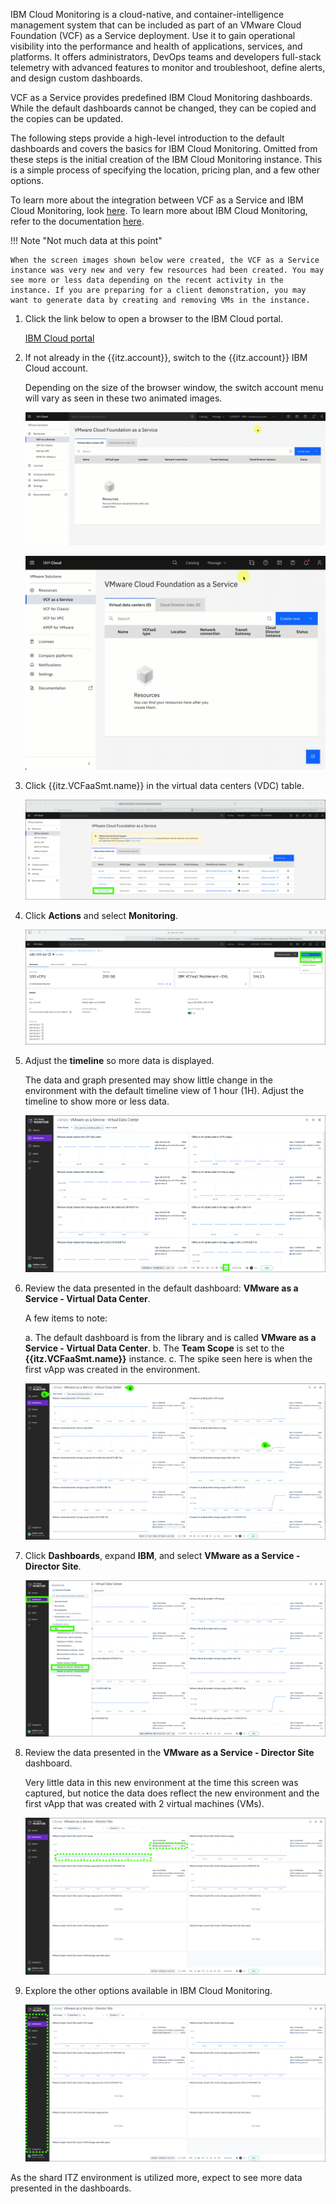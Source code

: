 IBM Cloud Monitoring is a cloud-native, and container-intelligence management system that can be included as part of an VMware Cloud Foundation (VCF) as a Service deployment. Use it to gain operational visibility into the performance and health of applications, services, and platforms. It offers administrators, DevOps teams and developers full-stack telemetry with advanced features to monitor and troubleshoot, define alerts, and design custom dashboards. 

VCF as a Service provides predefined IBM Cloud Monitoring dashboards. While the default dashboards cannot be changed, they can be copied and the copies can be updated.

The following steps provide a high-level introduction to the default dashboards and covers the basics for IBM Cloud Monitoring. Omitted from these steps is the initial creation of the IBM Cloud Monitoring instance. This is a simple process of specifying the location, pricing plan, and a few other options.

To learn more about the integration between VCF as a Service and IBM Cloud Monitoring, look <a href="https://cloud.ibm.com/docs/vmwaresolutions?topic=vmwaresolutions-single-tenant-monitoring" target="_blank">here</a>. To learn more about IBM Cloud Monitoring, refer to the documentation <a href="https://cloud.ibm.com/docs/monitoring?topic=monitoring-getting-started" target="_blank">here</a>.

!!! Note "Not much data at this point"

    When the screen images shown below were created, the VCF as a Service instance was very new and very few resources had been created. You may see more or less data depending on the recent activity in the instance. If you are preparing for a client demonstration, you may want to generate data by creating and removing VMs in the instance.

1. Click the link below to open a browser to the IBM Cloud portal.

    <a href="https://cloud.ibm.com/vmware/resources/vdc" target="_blank">IBM Cloud portal</a>

2. If not already in the {{itz.account}}, switch to the {{itz.account}} IBM Cloud account.

    Depending on the size of the browser window, the switch account menu will vary as seen in these two animated images.

    ![](_attachments/switchAccount3.gif)

    ![](_attachments/switchAccount4.gif)

3. Click {{itz.VCFaaSmt.name}} in the virtual data centers (VDC) table.

    ![](_attachments/vcf-mt-opeartingVCDtable.png)

4. Click **Actions** and select **Monitoring**.

    ![](_attachments/ipMonitoring-Menu.png)

5. Adjust the **timeline** so more data is displayed.

    The data and graph presented may show little change in the environment with the default timeline view of 1 hour (1H). Adjust the timeline to show more or less data.

    ![](_attachments/ip-monitoring-timeline.png)

6. Review the data presented in the default dashboard: **VMware as a Service - Virtual Data Center**.

    A few items to note:

    a. The default dashboard is from the library and is called **VMware as a Service - Virtual Data Center**.
    b. The **Team Scope** is set to the **{{itz.VCFaaSmt.name}}** instance.
    c. The spike seen here is when the first vApp was created in the environment.

    ![](_attachments/ip-monitoring-defaultDashboard.png)

7. Click **Dashboards**, expand **IBM**, and select **VMware as a Service - Director Site**.

    ![](_attachments/ip-monitoring-DashboardMenu.png)

8. Review the data presented in the **VMware as a Service - Director Site** dashboard.

    Very little data in this new environment at the time this screen was captured, but notice the data does reflect the new environment and the first vApp that was created with 2 virtual machines (VMs).

    ![](_attachments/ip-monitoring-site.png)

9. Explore the other options available in IBM Cloud Monitoring.

    ![](_attachments/ip-monitoringExplore.png)

As the shard ITZ environment is utilized more, expect to see more data presented in the dashboards. 


